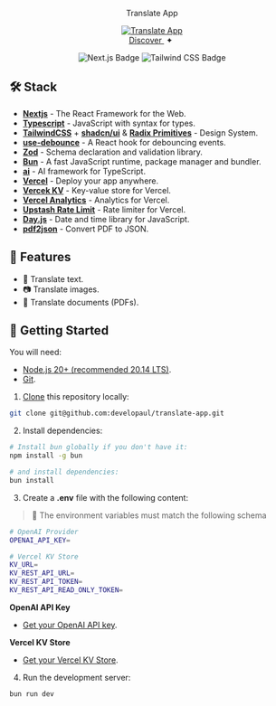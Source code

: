 <div align="center">
<p>Translate App</p>
</div>

<div align="center">
  <a href="https://talk-translate.vercel.app" target="_blank">
    <img src="https://github.com/developaul/translate-app/assets/59939843/15e601e1-1012-45f1-93e9-78acc5500193" alt="Translate App" >
  </a>
</div>

<div align="center">  
  <a href="https://talk-translate.vercel.app" target="_blank">
    Discover
  </a>
  <span>&nbsp;✦&nbsp;</span>
</div>

</p>

<div align="center">

![Next.js Badge](https://img.shields.io/badge/Next.js&nbsp;14-000?logo=nextdotjs&logoColor=fff&style=flat)
![Tailwind CSS Badge](https://img.shields.io/badge/Tailwind%20CSS-06B6D4?logo=tailwindcss&logoColor=fff&style=flat)

</div>

## 🛠️ Stack

- [**Nextjs**](https://nextjs.org/) - The React Framework for the Web.
- [**Typescript**](https://www.typescriptlang.org/) - JavaScript with syntax for types.
- [**TailwindCSS**](https://tailwindcss.com) + [**shadcn/ui**](https://ui.shadcn.com) & [**Radix Primitives**](https://www.radix-ui.com) - Design System.
- [**use-debounce**](https://github.com/xnimorz/use-debounce) - A React hook for debouncing events.
- [**Zod**](https://zod.dev/) - Schema declaration and validation library.
- [**Bun**](https://bun.sh/) - A fast JavaScript runtime, package manager and bundler.
- [**ai**](https://sdk.vercel.ai/docs/introduction) - AI framework for TypeScript.
- [**Vercel**](https://vercel.com/) - Deploy your app anywhere.
- [**Vercek KV**](https://vercel.com/storage/kv) - Key-value store for Vercel.
- [**Vercel Analytics**](https://vercel.com/analytics) - Analytics for Vercel.
- [**Upstash Rate Limit**](https://github.com/upstash/ratelimit) - Rate limiter for Vercel.
- [**Day.js**](https://day.js.org/) - Date and time library for JavaScript.
- [**pdf2json**](https://github.com/modesty/pdf2json) - Convert PDF to JSON.

<!-- Help me to describe features of this project -->

## 📝 Features

- 📄 Translate text.
- 📷 Translate images.
- 📕 Translate documents (PDFs).

## 🚀 Getting Started

You will need:

- [Node.js 20+ (recommended 20.14 LTS)](https://nodejs.org/en/).
- [Git](https://git-scm.com/).

1. [Clone](https://github.com/developaul/translate-app.git) this repository locally:

```bash
git clone git@github.com:developaul/translate-app.git
```

2. Install dependencies:

```bash
# Install bun globally if you don't have it:
npm install -g bun

# and install dependencies:
bun install
```

3. Create a **.env** file with the following content:

> 🚧 The environment variables must match the following schema

```bash
# OpenAI Provider
OPENAI_API_KEY=

# Vercel KV Store
KV_URL=
KV_REST_API_URL=
KV_REST_API_TOKEN=
KV_REST_API_READ_ONLY_TOKEN=
```

**OpenAI API Key**

- [Get your OpenAI API key](https://platform.openai.com/account/api-keys).

**Vercel KV Store**

- [Get your Vercel KV Store](https://vercel.com/docs/storage/vercel-kv/quickstart).

4. Run the development server:

```bash
bun run dev
```
